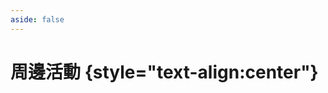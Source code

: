 ```yaml
---
aside: false
---
```


<script setup lang="ts">
import Fringe from '#components/Fringe.vue'
</script>

# 周邊活動 {style="text-align:center"}

<Fringe />
